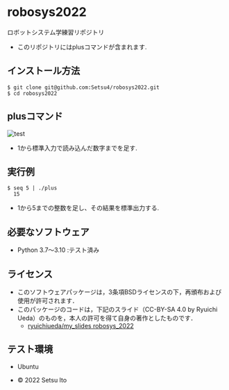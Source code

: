 # robosys2022

ロボットシステム学練習リポジトリ

  * このリポジトリにはplusコマンドが含まれます.

## インストール方法
```
$ git clone git@github.com:Setsu4/robosys2022.git
$ cd robosys2022
```
## plusコマンド
![test](https://github.com/Setsu4/robosys2022/actions/workflows/test.yml/badge.svg)

  * 1から標準入力で読み込んだ数字までを足す.

## 実行例
```　
$ seq 5 | ./plus
  15
```
  * 1から5までの整数を足し、その結果を標準出力する.

## 必要なソフトウェア
* Python 3.7～3.10 :テスト済み

## ライセンス
  * このソフトウェアパッケージは，3条項BSDライセンスの下，再頒布および使用が許可されます．
  * このパッケージのコードは，下記のスライド（CC-BY-SA 4.0 by Ryuichi Ueda）のものを，本人の許可を得て自身の著作としたものです．
      * [ryuichiueda/my_slides robosys_2022](https://github.com/ryuichiueda/my_slides/tree/master/robosys_2022)

## テスト環境
* Ubuntu

* © 2022 Setsu Ito
